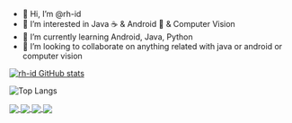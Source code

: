 - 👋 Hi, I’m @rh-id
- 👀 I’m interested in Java :coffee: & Android :robot: & Computer Vision
- 🌱 I’m currently learning Android, Java, Python
- 💞️ I’m looking to collaborate on anything related with java or android or computer vision

[![rh-id GitHub stats](https://github-readme-stats.vercel.app/api?username=rh-id&show_icons=true&theme=radical&show=reviews,discussions_started,discussions_answered,prs_merged,prs_merged_percentage)](https://github.com/anuraghazra/github-readme-stats)

![Top Langs](https://github-readme-stats.vercel.app/api/top-langs/?username=rh-id&layout=compact&show_icons=true&theme=radical)

<a href="https://github.com/rh-id/a-navigator">
  <img align="center" src="https://github-readme-stats.vercel.app/api/pin/?username=rh-id&repo=a-navigator&show_icons=true&theme=radical" />
</a>
<a href="https://github.com/rh-id/a-provider">
  <img align="center" src="https://github-readme-stats.vercel.app/api/pin/?username=rh-id&repo=a-provider&show_icons=true&theme=radical" />
</a>
<a href="https://github.com/rh-id/concurrent-utils">
  <img align="center" src="https://github-readme-stats.vercel.app/api/pin/?username=rh-id&repo=concurrent-utils&show_icons=true&theme=radical" />
</a>
<a href="https://github.com/rh-id/python-CVUtils">
  <img align="center" src="https://github-readme-stats.vercel.app/api/pin/?username=rh-id&repo=python-CVUtils&show_icons=true&theme=radical" />
</a>
